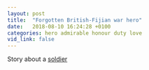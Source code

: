 ```yaml
---
layout: post
title:  "Forgotten British-Fijian war hero"
date:   2018-08-10 16:24:28 +0100
categories: hero admirable honour duty love
vid_link: false
---
```


Story about a [soldier]

[soldier]: https://www.bbc.co.uk/news/world-asia-45974280